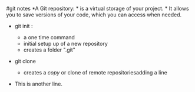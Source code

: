 #git notes
*A Git repository:
	* is a virtual storage of your project. 
	* It allows you to save versions of your code, which you can access when needed. 
* git init <project directory>: 
	* a one time command
	* initial setup up of a new repository
	* creates a folder ".git"
* git clone <repo url>
	* creates a *copy* or clone of remote repositoriesadding a line

* This is another line.
